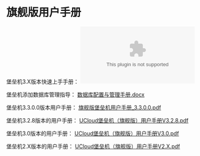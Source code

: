 

# 旗舰版用户手册

堡垒机3.X版本快速上手手册： ![](/security/uhas/旗舰版堡垒机3.x快速入门.docx)

堡垒机添加数据库管理指导：
[数据库配置与管理手册.docx](https://uhas2017.cn-gd.ufileos.com/堡垒机添加数据库管理配置指导.docx)

堡垒机3.3.0.0版本用户手册：
[旗舰版堡垒机用户手册\_3.3.0.0.pdf](https://uhas2017.cn-gd.ufileos.com/旗舰版堡垒机用户手册_3.3.0.0.pdf)

堡垒机3.2.8版本的用户手册：
[UCloud堡垒机（旗舰版）用户手册V3.2.8.pdf](https://uhas2017.cn-gd.ufileos.com/UCloud%E5%A0%A1%E5%9E%92%E6%9C%BA%EF%BC%88%E6%97%97%E8%88%B0%E7%89%88%EF%BC%89%E7%94%A8%E6%88%B7%E6%89%8B%E5%86%8CV3.2.8.pdf)

堡垒机3.0版本的用户手册：
[UCloud堡垒机（旗舰版）用户手册V3.0.pdf](https://uhas2017.cn-gd.ufileos.com/%E6%97%97%E8%88%B0%E7%89%88%E5%A0%A1%E5%9E%92%E6%9C%BA%E7%94%A8%E6%88%B7%E6%89%8B%E5%86%8C_3.0.pdf)

堡垒机2.X版本的用户手册：
[UCloud堡垒机（旗舰版）用户手册V2.X.pdf](https://uhas2017.ufile.ucloud.com.cn/UCloud%E5%A0%A1%E5%9E%92%E6%9C%BA%EF%BC%88%E6%97%97%E8%88%B0%E7%89%88%EF%BC%89%E7%94%A8%E6%88%B7%E6%89%8B%E5%86%8CV1.0.0.pdf)
